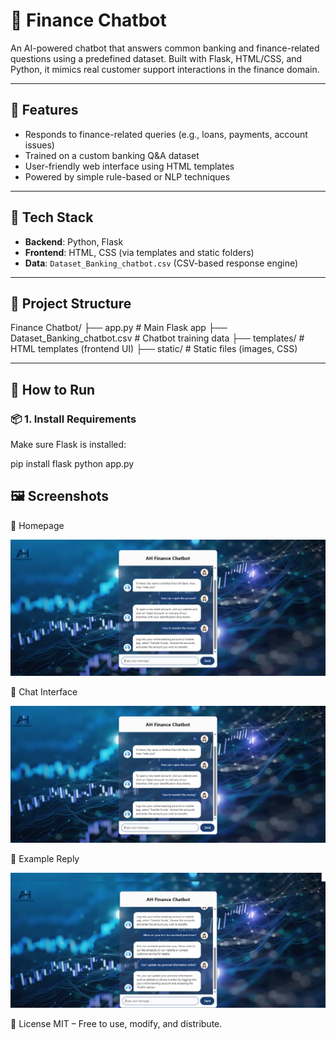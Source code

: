 # 💬 Finance Chatbot

An AI-powered chatbot that answers common banking and finance-related questions using a predefined dataset. Built with Flask, HTML/CSS, and Python, it mimics real customer support interactions in the finance domain.

---

## 📌 Features
- Responds to finance-related queries (e.g., loans, payments, account issues)
- Trained on a custom banking Q&A dataset
- User-friendly web interface using HTML templates
- Powered by simple rule-based or NLP techniques

---

## 🧠 Tech Stack
- **Backend**: Python, Flask
- **Frontend**: HTML, CSS (via templates and static folders)
- **Data**: `Dataset_Banking_chatbot.csv` (CSV-based response engine)

---

## 📁 Project Structure

Finance Chatbot/
├── app.py # Main Flask app
├── Dataset_Banking_chatbot.csv # Chatbot training data
├── templates/ # HTML templates (frontend UI)
├── static/ # Static files (images, CSS)


---

## 🚀 How to Run

### 📦 1. Install Requirements
Make sure Flask is installed:

pip install flask
python app.py

## 🖼️ Screenshots

🔹 Homepage

<img src="static/1.png" alt="Homepage" width="600"/>

🔹 Chat Interface

<img src="static/2.png" alt="Chat UI" width="600"/>

🔹 Example Reply

<img src="static/3.png" alt="Response Example" width="600"/>

📄 License
MIT – Free to use, modify, and distribute.
